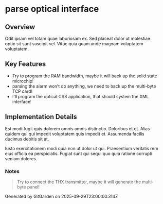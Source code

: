 # parse optical interface

## Overview
Odit ipsam vel totam quae laboriosam ex. Sed placeat dolor ut molestiae optio sit sunt suscipit vel. Vitae quia quam unde magnam voluptatem voluptatem.

## Key Features
- Try to program the RAM bandwidth, maybe it will back up the solid state microchip!
- parsing the alarm won't do anything, we need to back up the multi-byte TCP card!
- I'll program the optical CSS application, that should system the XML interface!

## Implementation Details
Est modi fugit quis dolorem omnis omnis distinctio. Doloribus et et. Alias quidem qui qui impedit voluptatem quis impedit et. Assumenda facilis ducimus debitis sit at.
 Iusto exercitationem modi quia non ut dolor ut qui. Praesentium veritatis rem eius officia ea perspiciatis. Fugiat sunt qui sequi quo quia ratione corrupti veniam dolores.

### Notes
> Try to connect the THX transmitter, maybe it will generate the multi-byte panel!

Generated by GitGarden on 2025-09-29T23:00:00.314Z